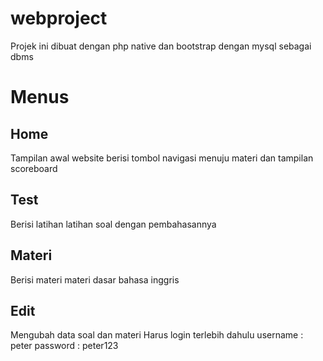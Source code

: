 # webproject
Projek ini dibuat dengan php native dan bootstrap dengan mysql sebagai dbms

# Menus
## Home
Tampilan awal website berisi tombol navigasi menuju materi dan tampilan scoreboard

## Test
Berisi latihan latihan soal dengan pembahasannya

## Materi
Berisi materi materi dasar bahasa inggris

## Edit
Mengubah data soal dan materi 
Harus login terlebih dahulu
username : peter
password : peter123
